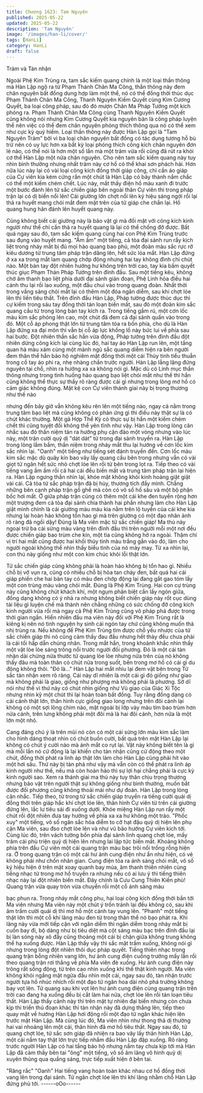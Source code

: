 ```yaml
---
title: Chương 1623: Tam Nguyên
published: 2025-05-22
updated: 2025-05-22
description: 'Tam Nguyên'
image: '/images/han-li/cover/'
tags: [HanLi]
category: HanLi
draft: false
---
```


Trảm và Tàn nhận

Ngoài Phệ Kim Trùng ra, tam sắc kiếm quang chính là một loại
thần thông mà Hàn Lập ngộ ra từ Phạm Thánh Chân Ma Công,
thần thông này đem chân nguyên bất đồng dung hợp làm một thể,
nó có thể đồng thời thúc dục Phạm Thánh Chân Ma Công, Thanh
Nguyên Kiếm Quyết cùng Kim Cương Quyết, ba loại công pháp,
sau đó đó mượn Chân Ma Pháp Tướng một kích phóng ra.
Phạm Thánh Chân Ma Công cùng Thanh Nguyên Kiếm Quyết
cũng không nói nhưng Kim Cương Quyết kia nguyên bản là công
pháp luyện thể nên việc có thể đem chân nguyên phóng thích
thông qua nó có thể xem như cực kỳ quý hiếm. Loại thần thông
này được Hàn Lập gọi là "Tam Nguyên Trảm" bởi vì ba loại chân
nguyên bất đồng có tác dụng tương hỗ bù trừ nên có uy lực hơn
xa bất kỳ loại phóng thích công kích chân nguyên đơn lẻ nào, có
thể nói là hơn một số lần mà một trảm vừa rồi cũng đã rút ra khỏi
cơ thể Hàn Lập một nửa chân nguyên.
Cho nên tam sắc kiếm quang này tuy nhìn bình thường nhưng
nhất trảm này cơ hồ có thể khai sơn phách hải. Hơn nữa lúc này
lại có vài loại công kích đồng thời giáp công, chỉ cần áo giáp của
Cự viên kia kém cứng rắn một chút là Hàn Lập có bảy thành nắm
chắc có thể một kiếm chém chết.
Lúc này, mắt thấy điện hồ màu xanh đi trước một bước đánh lên
tử sắc chiến giáp bên ngoài thân Cự viên thì trong pháp trận lại có
dị biến nổi lên!
Cái giường lớn chợt nổi lên ký hiệu sáng ngời rồi lại thả ra huyết
mang chói mắt đem mặt trên của tử giáp che chắn lại. Hồ quang
hung hãn đánh lên huyết quang này.

Cũng không biết cái giường này là bảo vật gì mà đối mặt với công
kích kinh người như thế chỉ cần thả ra huyết quang là lại có thể
chống đỡ được. Bất quá ngay sau đó, tam sắc kiếm quang cùng
hai con Phệ Kim Trùng trước sau đụng vào huyết mang.
"Ầm ầm" một tiếng, cả tòa đại sảnh run rẩy kịch liệt trong nháy
mắt bị đủ mọi hào quang bao phủ, một đoàn màu sắc rực rỡ kiêu
dương từ trung tâm pháp trận dâng lên, hết sức lóa mắt. Hàn Lập
đứng ở xa xa trong mắt lam quang chớp động nhưng hai tay
không đình chỉ chút nào.
Một bàn tay đột nhiên hướng hư không trên trời cao, tay kia bấm
quyết thúc giục Phạm Thán Pháp Tướng trên đỉnh đầu. Sau một
tiếng kêu, không chờ âm thanh bạo liệt phía dưới đại sảnh gián
đoạn, Phệ Linh hỏa điều hai cánh thu lại rồi lao xuống, một đầu
chui vào trong quang đoàn. Nhất thời trong vầng sáng chói mắt lại
có thêm một đóa ngân diễm, sau khi chợt lóe lên thì liền tiêu thất.
Trên đỉnh đầu Hàn Lập, Pháp tường được thúc dục thì cự kiếm
trong sáu tay đồng thời tán loạn biến mất, sau đó một đoàn kim
sắc quang cầu từ trong lòng bàn tay kích ra. Trong tiếng gầm rú,
một cơn lốc màu kim sắc phóng lên cao, một chút đã đem cả đại
sảnh quấn vào trong đó.
Một cỗ áp phong thật lớn từ trung tâm tỏa ra bốn phía, cho dù là
Hàn Lập đứng xa đại môn thì vẫn bị cỗ áp lực khổng lồ này bức
lui về phía sau hai bước. Đột nhiên thần sắc hắn vừa động, Pháp
tướng trên đỉnh đầu đột nhiên dừng công kích lại cùng lúc đó, hai
tay áo Hàn Lập run lên, một tầng quan hà màu xám cùng một
mảnh ngũ sắc quang diễm hiện ra bên người đem thân thể hắn
bảo hộ nghiêm mật đồng thời một cái Thủy tinh tiểu thuẫn trong
cổ tay áo phi ra, nhẹ nhàng chắn trước người.
Hàn Lập lẳng lặng đứng nguyên tại chỗ, nhìn ra hướng xa xa
không nói gì. Mặc dù có Linh mục thần thông nhưng trong tình
huống hào quang bạo liệt chói mắt như thế thì hắn cũng không
thể thực sự thấy rõ ràng được cái gì nhưng trong lòng mơ hồ có
cảm giác không đúng.
Mặt kệ con Cự viên thánh giai này bị trọng thương như thế nào

nhưng đến bây giờ vẫn không kêu rên lên một tiếng nào, ngay cả
nằm trong trung tâm bạo liệt mà cũng không có phản ứng gì thì
điều này thật sự là có chút khác thường.
Một gã Hợp Thể Kỳ có thực sự bị hắn một kiếm chém chết thì
cũng tuyệt đối không thể yên tĩnh như vậy. Hàn Lập trong lòng
cân nhắc sau đó thần niệm tản ra hướng phụ cận đảo một vòng
nhưng vào lúc này, một trận cười quỷ dị "dát dát" từ trong đại
sảnh truyền ra.
Hàn Lập trong lòng lầm bầm, thần niệm trong nháy mắt thu lại
hướng về cơn lốc kim sắc nhìn lại.
"Oanh" một tiếng như tiếng sét đánh truyền đến. Cơn lốc màu kim
sắc mặc dù quây kín bao vây lấy quang cầu bên trong nhưng vẫn
có vài giọt tử ngân hết sức nhỏ chợt lóe lên rồi từ bên trong lọt ra.
Tiếp theo có vài tiếng vang ầm ầm rồi cả hai cái đều biến mất và
trung tâm pháp trận lại hiện ra.
Hàn Lập ngưng thần nhìn lại, khóe mặt không khỏi kinh hoảng
giật giật vài cái. Cả tòa tử sắc pháp trận đã bị hủy, thương tích
đầy mình. Chẳng những bên cạnh pháp trận gồ ghề mà còn có vô
số hố sâu và một bộ phận bốc hơi mất.
Ở giữa pháp trận cũng có thêm một cái khe đen tuyền rộng hơn
một trượng đem cả tòa đại sảnh chia thành hai phần nhưng làm
cho Hàn Lập giật mình chính là cái giường màu máu kia nằm trên
lộ tuyến của cái khe kia nhưng lại hoàn hảo không tổn hao gì mà
trên giường có một đạo nhân ảnh rõ ràng đã ngồi dậy!
Đúng là Ma viên mặc tử sắc chiến giáp!
Ma thú này ngoại trừ ba cái sừng màu vàng trên đỉnh đầu thì trên
người mỗi một nơi đều được chiến giáp bao trùm che kín, một tia
cũng không hở ra ngoài. Thậm chí vị trí hai mắt cũng được hai
khối thủy tinh màu trắng gắn vào đó, làm cho người ngoài không
thể nhìn thấy biểu tình của nó mảy may.
Từ xa nhìn lại, con thú này giống như một con kim chúc khôi lỗi
thật lớn.

Tử sắc chiến giáp cũng không phải là hoàn hảo không bị tổn hao
gì. Nhiều chỗ bị vỡ vụn ra, cũng có nhiều chỗ bị hòa tan cháy
đen, bất quá hai cái giáp phiến che hai bàn tay có màu đen chớp
động lại đang gắt gao tóm lấy một con trùng màu vàng chói mắt.
Đúng là Phệ Kim Trùng.
Hai con cự trùng này cũng không chút khách khí, một ngụm phân
biệt cắn lấy ngón giữa, đồng dạng không có ý nhả ra nhưng
không biết chiến giáp này rốt cục dùng tài liệu gì luyện chế mà
thành nên chẳng những có sức chống đỡ công kích kinh người
vừa rồi mà ngay cả Phệ Kim Trùng cũng vô pháp phá được trong
thời gian ngắn.
Hiển nhiên đầu ma viên này đối với Phệ Kim Trùng rất là kiêng kị
nên nó tình nguyện hy sinh cái ngón tay chứ cũng không muốn
thả nhị trùng ra. Nếu không để Phệ Kim Trùng tìm được chỗ yếu
nhược của tử sắc chiến giáp thì nó cũng cảm thấy đau đầu nhưng
hết thảy đều chưa phải là cái tối hấp dẫn chúng nhân.
Trong mắt hắn, trong khoảnh khắc nhìn thấy một vật lòe lòe sáng
trông nổi trước người đối phương. Đó là một cái tàn nhận dài
chừng nửa thước tử quang lòe lòe nhưng nửa trên của nó không
thấy đâu mà toàn thân có chút nửa trong suốt, bên trong mơ hồ
có cái gì du động không thôi.
"Đó là..."
Hàn Lập hai mắt nhíu lại đem vật bên trong Tử sắc tàn nhận xem
rõ ràng. Cái này dĩ nhiên là một cái gì đó giống như giao mà
không phải là giao, giống như phượng mà không phải là phương.
Sỡ dĩ nói như thế vì thứ này có chút nhìn giống như Vũ giao của
Giác Xi Tộc nhưng nhìn kỹ một chút thì lại hoàn toàn bất đồng.
Tuy rằng đồng dạng có cái cánh thật lớn, thân hình cực giống
giao long nhưng trên đôi cánh lại không có một sợi lông chim nào,
mặt ngoài bị lớp vảy màu tím bao trùm hơn nửa cánh, trên lưng
không phải một đôi mà là hai đôi cánh, hơn nữa là một lớn một
nhỏ.

Cang đáng chú ý là trên mũi nó còn có một cái sừng lớn màu kim
sắc làm cho hình dáng thoạt nhìn có chút buồn cười, bất quá trên
mặt Hàn Lập lại không có chút ý cười nào mà ánh mắt co rụt lại.
Vật này không biết tên là gì mà mỗi lần nó cử động là lại khiến
cho tàn nhận cũng cử động theo một chút, đồng thời phát ra linh
áp thật lớn làm cho Hàn Lập cũng phải hít vào một hơi sâu.
Thứ này bị tàn phá như vậy mà vẫn còn có thể phát ra linh áp
kinh người như thế, nếu mà còn hoàn hảo thì sự lợi hại chẳng
phải là cực kỳ kinh người sao. Xem ra thánh giai ma thú này tuy
thân chịu trọng thương nhưng bảo vật trên người thật sự không
giống như bình thường, muốn bắt được đối phương cũng không
thoải mái như dự đoán.
Hàn Lập trong lòng cân nhắc.
Tiếp theo, từ trong tử sắc chiến giáp truyền ra tiếng cưới quái dị
đồng thời trên giáp hắc khí chợt lóe lên, thân hình Cự viên từ trên
cái giường đứng lên, lắc lư tiêu sái đi xuống dưới. Khóe miệng
Hàn Lập run rẩy một chút rồi đột nhiên đưa tay hướng về phía xa
xa hư không một trảo.
"Phốc xuy" một tiếng, vô số ngân sắc hỏa diễm to cỡ hạt đậu quỷ
dị hiện lên phụ cận Ma viên, sau đso chợt lóe lên và như vũ bão
hướng Cự viên kích tới. Cùng lúc đó, trên vách tường bốn phía
đại sảnh linh quang chợt lóe, mấy trăm cái phù triện quỷ dị hiện
lên nhưng lai lập tức biến mất.
Khoảng không phía trên đầu Cự viên một cái quang trận màu bạc
trôi nổi trống rỗng hiện ra. Ở trong quang trận có một cái hư ảnh
cung điện như ẩn như hiện, có vẻ không phải như chốn nhân
gian. Cung điện tỏa ra ánh sáng chói mắt, vô số ký hiệu hiện ở
trên mặt xoay quanh bay múa, âm thanh thiên nhiên cùng tiếng
nhạc từ trong mơ hồ truyền ra nhưng nếu có ai lưu ý thì tiếng
thiên nhạc này lại đột nhiên biến mất.
Đây chính là Cưu Cung Thiên Kiền phù!
Quang trận vừa quay tròn vừa chuyển rồi một cỗ ánh sáng màu

bạc phun ra. Trong nháy mắt công phu, hai loại công kích đồng
thời bắn tới Ma viên nhưng Ma viên này một chút ý trốn tránh lại
đều không có, sau khi âm trầm cười quái dị thì mơ hồ một cánh
tay vung lên.
"Phanh" một tiếng thật lớn thì một cỗ khí lãng màu đen từ trong
thân thể nó bạo phát ra. Khi lãng này vừa mới tiếp cận với ngân
diễm thì ngân diễm trong nháy mắt bị cuốn bay đi, bộ dáng như bị
tiêu diệt mà cột sáng màu bạc trên đỉnh đầu lại bị làn sóng này xô
đẩy cũng thoáng một cái bị chặn giữa không trung không thể hạ
xuống được.
Hàn Lập thấy vậy thì sắc mặt trầm xuống, không nói gì nhưng
trong lòng đột nhiên thôi dục pháp quyết. Tiếng thiên nhạc trong
quang trận bỗng nhiên vang lớn, hư ảnh cung điện cuồng trướng
mấy lần rồi theo quang trận rơi thẳng về phía Ma viên đè xuống.
Hư ảnh cung điện này trông rất sống động, từ trên cao nhìn
xuống khí thế thật kinh người.
Ma viên không khỏi ngẩng mặt ngửa đầu nhìn một cái, ngay sau
đó, tàn nhận trước người tựa hồ nhúc nhích rồi một đạo tử ngân
hoa dài nhỏ phá trường không bay vọt lên. Tử quang sau khi vọt
lên hư ảnh cung điện cùng quang trận trên trời cao đang hạ
xuống đều bị cắt làm hai nửa, chợt lóe lên rồi tán loạn tiêu thất.
Hàn Lập thấy cảnh này thì trên mặt tự nhiên đại biến nhưng còn
chưa kịp thi triển thủ đoạn khác thì tàn nhận này đã dựng thẳng
lên, tiếp theo quay mặt về hướng Hàn Lập hơi động rồi một đạo
tử ngân khác hiện lên trước mặt Hàn Lập.
Mà cùng lúc đó, Ma viên nhìn như thong thả dị thường hai vai
nhoáng lên một cái, thân hình đã mơ hồ tiêu thất. Ngay sau đó, tử
quang chợt lóe, tử sắc sơn giáp đã nhiện ra bao vây lấy thân hình
Hàn Lập, một cái nắm tay thật lớn trực tiếp nhắm đầu Hàn Lập
đập xuống.
Rõ ràng trước người Hàn Lập có hai tầng bảo hộ nhưng nắm tay
chưa kịp tới mà Hàn Lập đã cảm thấy bên tai "ông" một tiếng, vô
số âm lãng vô hình quỷ dị xuyên thủng qua quầng sáng, trực tiếp
xuất hiện ở bên tai.

"Răng rắc"
"Oanh"
Hai tiếng vang hoàn toàn khác nhau cơ hồ đồng thời vang lên
trong đại sảnh. Tử ngân chợt lóe lên thì khí lãng nhằm chỗ Hàn
Lập đứng phủ tới.
------oOo------
